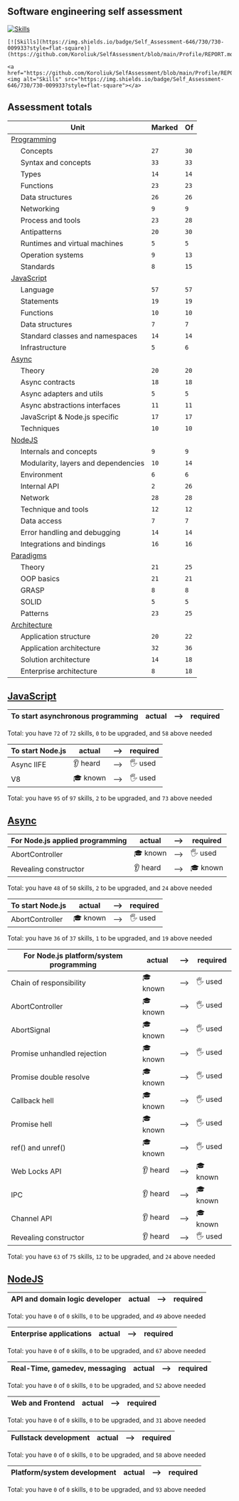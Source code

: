 ## Software engineering self assessment

[![Skills](https://img.shields.io/badge/Self_Assessment-646/730/730-009933?style=flat-square)](https://github.com/Koroliuk/SelfAssessment/blob/main/Profile/REPORT.md)

```
[![Skills](https://img.shields.io/badge/Self_Assessment-646/730/730-009933?style=flat-square)](https://github.com/Koroliuk/SelfAssessment/blob/main/Profile/REPORT.md)
```

```
<a href="https://github.com/Koroliuk/SelfAssessment/blob/main/Profile/REPORT.md"><img alt="Skills" src="https://img.shields.io/badge/Self_Assessment-646/730/730-009933?style=flat-square"></a>
```

## Assessment totals

| Unit | Marked | Of |
| ---- | ------ | -- |
| [Programming](/Skills/Programming.md) | | |
| &nbsp;&nbsp;&nbsp;&nbsp; Concepts | `27` | `30` |
| &nbsp;&nbsp;&nbsp;&nbsp; Syntax and concepts | `33` | `33` |
| &nbsp;&nbsp;&nbsp;&nbsp; Types | `14` | `14` |
| &nbsp;&nbsp;&nbsp;&nbsp; Functions | `23` | `23` |
| &nbsp;&nbsp;&nbsp;&nbsp; Data structures | `26` | `26` |
| &nbsp;&nbsp;&nbsp;&nbsp; Networking | `9` | `9` |
| &nbsp;&nbsp;&nbsp;&nbsp; Process and tools | `23` | `28` |
| &nbsp;&nbsp;&nbsp;&nbsp; Antipatterns | `20` | `30` |
| &nbsp;&nbsp;&nbsp;&nbsp; Runtimes and virtual machines | `5` | `5` |
| &nbsp;&nbsp;&nbsp;&nbsp; Operation systems | `9` | `13` |
| &nbsp;&nbsp;&nbsp;&nbsp; Standards | `8` | `15` |
| [JavaScript](/Skills/JavaScript.md) | | |
| &nbsp;&nbsp;&nbsp;&nbsp; Language | `57` | `57` |
| &nbsp;&nbsp;&nbsp;&nbsp; Statements | `19` | `19` |
| &nbsp;&nbsp;&nbsp;&nbsp; Functions | `10` | `10` |
| &nbsp;&nbsp;&nbsp;&nbsp; Data structures | `7` | `7` |
| &nbsp;&nbsp;&nbsp;&nbsp; Standard classes and namespaces | `14` | `14` |
| &nbsp;&nbsp;&nbsp;&nbsp; Infrastructure | `5` | `6` |
| [Async](/Skills/Async.md) | | |
| &nbsp;&nbsp;&nbsp;&nbsp; Theory | `20` | `20` |
| &nbsp;&nbsp;&nbsp;&nbsp; Async contracts | `18` | `18` |
| &nbsp;&nbsp;&nbsp;&nbsp; Async adapters and utils | `5` | `5` |
| &nbsp;&nbsp;&nbsp;&nbsp; Async abstractions interfaces | `11` | `11` |
| &nbsp;&nbsp;&nbsp;&nbsp; JavaScript & Node.js specific | `17` | `17` |
| &nbsp;&nbsp;&nbsp;&nbsp; Techniques | `10` | `10` |
| [NodeJS](/Skills/NodeJS.md) | | |
| &nbsp;&nbsp;&nbsp;&nbsp; Internals and concepts | `9` | `9` |
| &nbsp;&nbsp;&nbsp;&nbsp; Modularity, layers and dependencies | `10` | `14` |
| &nbsp;&nbsp;&nbsp;&nbsp; Environment | `6` | `6` |
| &nbsp;&nbsp;&nbsp;&nbsp; Internal API | `2` | `26` |
| &nbsp;&nbsp;&nbsp;&nbsp; Network | `28` | `28` |
| &nbsp;&nbsp;&nbsp;&nbsp; Technique and tools | `12` | `12` |
| &nbsp;&nbsp;&nbsp;&nbsp; Data access | `7` | `7` |
| &nbsp;&nbsp;&nbsp;&nbsp; Error handling and debugging | `14` | `14` |
| &nbsp;&nbsp;&nbsp;&nbsp; Integrations and bindings | `16` | `16` |
| [Paradigms](/Skills/Paradigms.md) | | |
| &nbsp;&nbsp;&nbsp;&nbsp; Theory | `21` | `25` |
| &nbsp;&nbsp;&nbsp;&nbsp; OOP basics | `21` | `21` |
| &nbsp;&nbsp;&nbsp;&nbsp; GRASP | `8` | `8` |
| &nbsp;&nbsp;&nbsp;&nbsp; SOLID | `5` | `5` |
| &nbsp;&nbsp;&nbsp;&nbsp; Patterns | `23` | `25` |
| [Architecture](/Skills/Architecture.md) | | |
| &nbsp;&nbsp;&nbsp;&nbsp; Application structure | `20` | `22` |
| &nbsp;&nbsp;&nbsp;&nbsp; Application architecture | `32` | `36` |
| &nbsp;&nbsp;&nbsp;&nbsp; Solution architecture | `14` | `18` |
| &nbsp;&nbsp;&nbsp;&nbsp; Enterprise architecture | `8` | `18` |

## [JavaScript](/Skills/JavaScript.md)


| To start asynchronous programming | actual | ⟶  | required |
| --- | --- | --- | --- |

Total: you have `72` of `72` skills, `0` to be upgraded, and `58` above needed

| To start Node.js | actual | ⟶  | required |
| --- | --- | --- | --- |
| Async IIFE | 👂 heard | ⟶  | 🖐️ used |
| V8 | 🎓 known | ⟶  | 🖐️ used |

Total: you have `95` of `97` skills, `2` to be upgraded, and `73` above needed

## [Async](/Skills/Async.md)


| For Node.js applied programming | actual | ⟶  | required |
| --- | --- | --- | --- |
| AbortController | 🎓 known | ⟶  | 🖐️ used |
| Revealing constructor | 👂 heard | ⟶  | 🎓 known |

Total: you have `48` of `50` skills, `2` to be upgraded, and `24` above needed

| To start Node.js | actual | ⟶  | required |
| --- | --- | --- | --- |
| AbortController | 🎓 known | ⟶  | 🖐️ used |

Total: you have `36` of `37` skills, `1` to be upgraded, and `19` above needed

| For Node.js platform/system programming | actual | ⟶  | required |
| --- | --- | --- | --- |
| Chain of responsibility | 🎓 known | ⟶  | 🖐️ used |
| AbortController | 🎓 known | ⟶  | 🖐️ used |
| AbortSignal | 🎓 known | ⟶  | 🖐️ used |
| Promise unhandled rejection | 🎓 known | ⟶  | 🖐️ used |
| Promise double resolve | 🎓 known | ⟶  | 🖐️ used |
| Callback hell | 🎓 known | ⟶  | 🖐️ used |
| Promise hell | 🎓 known | ⟶  | 🖐️ used |
| ref() and unref() | 🎓 known | ⟶  | 🖐️ used |
| Web Locks API | 👂 heard | ⟶  | 🎓 known |
| IPC | 👂 heard | ⟶  | 🎓 known |
| Channel API | 👂 heard | ⟶  | 🎓 known |
| Revealing constructor | 👂 heard | ⟶  | 🖐️ used |

Total: you have `63` of `75` skills, `12` to be upgraded, and `24` above needed

## [NodeJS](/Skills/NodeJS.md)


| API and domain logic developer | actual | ⟶  | required |
| --- | --- | --- | --- |

Total: you have `0` of `0` skills, `0` to be upgraded, and `49` above needed

| Enterprise applications | actual | ⟶  | required |
| --- | --- | --- | --- |

Total: you have `0` of `0` skills, `0` to be upgraded, and `67` above needed

| Real-Time, gamedev, messaging | actual | ⟶  | required |
| --- | --- | --- | --- |

Total: you have `0` of `0` skills, `0` to be upgraded, and `52` above needed

| Web and Frontend | actual | ⟶  | required |
| --- | --- | --- | --- |

Total: you have `0` of `0` skills, `0` to be upgraded, and `31` above needed

| Fullstack development | actual | ⟶  | required |
| --- | --- | --- | --- |

Total: you have `0` of `0` skills, `0` to be upgraded, and `58` above needed

| Platform/system development | actual | ⟶  | required |
| --- | --- | --- | --- |

Total: you have `0` of `0` skills, `0` to be upgraded, and `93` above needed
